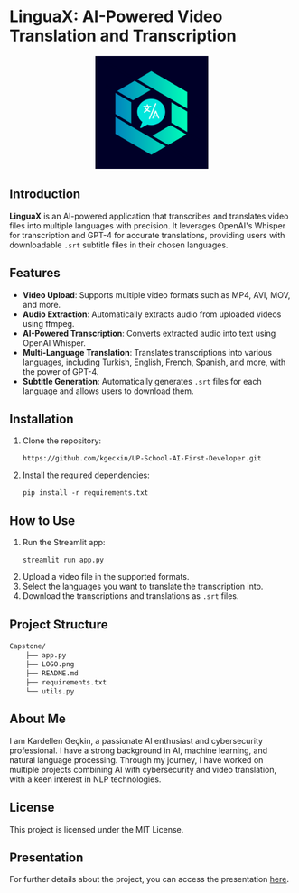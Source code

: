 # LinguaX: AI-Powered Video Translation and Transcription

<p align="center">
  <img src="https://github.com/kgeckin/UP-School-AI-First-Developer/blob/60482d7bc5a748e8c97c11c3f0a72099b38c31f4/Capstone/LOGO.png" alt="LinguaX Logo" width="200"/>
</p>

## Introduction

**LinguaX** is an AI-powered application that transcribes and translates video files into multiple languages with precision. It leverages OpenAI's Whisper for transcription and GPT-4 for accurate translations, providing users with downloadable `.srt` subtitle files in their chosen languages.

## Features

- **Video Upload**: Supports multiple video formats such as MP4, AVI, MOV, and more.
- **Audio Extraction**: Automatically extracts audio from uploaded videos using ffmpeg.
- **AI-Powered Transcription**: Converts extracted audio into text using OpenAI Whisper.
- **Multi-Language Translation**: Translates transcriptions into various languages, including Turkish, English, French, Spanish, and more, with the power of GPT-4.
- **Subtitle Generation**: Automatically generates `.srt` files for each language and allows users to download them.

## Installation

1. Clone the repository:
   ```
   https://github.com/kgeckin/UP-School-AI-First-Developer.git
   ```
2. Install the required dependencies:
   ```
   pip install -r requirements.txt
   ```

## How to Use

1. Run the Streamlit app:
   ```
   streamlit run app.py
   ```
2. Upload a video file in the supported formats.
3. Select the languages you want to translate the transcription into.
4. Download the transcriptions and translations as `.srt` files.

## Project Structure

```
Capstone/
    ├── app.py
    ├── LOGO.png
    ├── README.md
    ├── requirements.txt
    └── utils.py
```

## About Me

I am Kardellen Geçkin, a passionate AI enthusiast and cybersecurity professional. I have a strong background in AI, machine learning, and natural language processing. Through my journey, I have worked on multiple projects combining AI with cybersecurity and video translation, with a keen interest in NLP technologies.

## License

This project is licensed under the MIT License.

## Presentation

For further details about the project, you can access the presentation [here](https://www.canva.com/design/DAGQZMDAeEI/mwx65uoRkltHCMQhDoTUWg/view?utm_content=DAGQZMDAeEI&utm_campaign=share_your_design&utm_medium=link&utm_source=shareyourdesignpanel).
